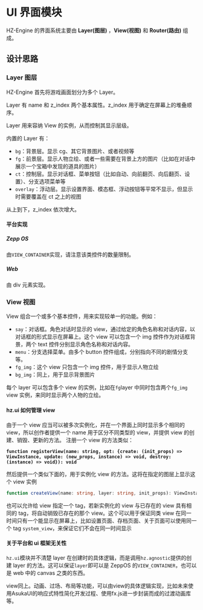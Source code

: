 # UI 界面模块

HZ-Engine 的界面系统主要由 **Layer(图层)** ，**View(视图)** 和 **Router(路由)** 组成。

## 设计思路

### Layer 图层
HZ-Engine 首先将游戏画面划分为多个 Layer。

Layer 有 name 和 z_index 两个基本属性。z_index 用于确定在屏幕上的堆叠顺序。

Layer 用来容纳 View 的实例，从而控制其显示层级。

内置的 Layer 有：
* `bg`：背景层。显示 cg、其它背景图片、或者视频等
* `fg`：前景层。显示人物立绘、或者一些需要在背景上方的图片（比如在对话中展示一个宝箱中发现的道具的图片）
* `ct`：控制层。显示对话框、菜单按钮（比如自动、向前翻页、向后翻页、设置）、分支选项菜单等
* `overlay`：浮动层。显示设置界面、模态框、浮动按钮等平常不显示，但显示时需要覆盖在 ct 之上的视图

从上到下，z_index 依次增大。

#### 平台实现
##### Zepp OS
由`VIEW_CONTAINER`实现，请注意该类控件的数量限制。
##### Web
由 div 元素实现。

### View 视图

View 组合一个或多个基本控件，用来实现较单一的功能。例如：

* `say`：对话框。角色对话时显示的 view，通过给定的角色名称和对话内容，以对话框的形式显示在屏幕上。这个 view 可以包含一个 img 控件作为对话框背景，两个 text 控件分别显示角色名称和对话内容。
* `menu`：分支选择菜单。由多个 button 控件组成，分别指向不同的剧情分支等。
* `fg_img`：这个 view 只包含一个 img 控件，用于显示人物立绘
* `bg_img`：同上，用于显示背景图片

每个 layer 可以包含多个 view 的实例，比如在`fg`layer 中同时包含两个`fg_img` view 实例，来同时显示两个人物的立绘。

#### hz.ui 如何管理 view

由于一个 view 应当可以被多次实例化，并在一个界面上同时显示多个相同的 view，所以创作者提供一个 name 用于区分不同类型的 view，并提供 view 的创建、销毁、更新的方法。 注册一个 view 的方法类似：

<pre class="language-ts"><code class="lang-ts"><strong>function registerView(name: string, opt: {create: (init_props) => ViewInstance, update: (new_props, instance) => void, destroy: (instance) => void}): void
</strong></code></pre>

然后提供一个类似下面的，用于实例化 view 的方法。这将在指定的图层上显示这个 view 实例

```ts
function createView(name: string, layer: string, init_props): ViewInstance
```

也可以允许给 view 指定一个 tag，若新实例化的 view 与已存在的 view 具有相同的 tag，将自动销毁已存在的那个 view。这个可以用于保证同类 view 在同一时间只有一个能显示在屏幕上，比如设置页面、存档页面、关于页面可以使用同一个 tag `system_view`，来保证它们不会在同一时间显示

#### 关于平台和 ui 框架无关性

`hz.ui`模块并不清楚 layer 在创建时的具体逻辑，而是调用`hz.agnostic`提供的创建 layer 的方法。这可以保证`layer`即可以是 ZeppOS 的`VIEW_CONTAINER`，也可以是 web 中的 canvas 之类的东西。

view同上。动画、过场、布局等功能，可以由view的具体逻辑实现，比如未来使用AsukaUI的响应式特性简化开发过程、使用fx.js进一步封装而成的过渡动画库等。
